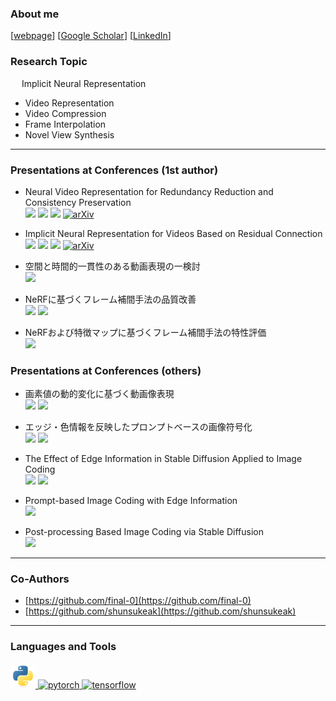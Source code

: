 ### About me
[[webpage](https://th359.github.io/)] [[Google Scholar](https://scholar.google.com/citations?user=I_9AZyYAAAAJ)] [[LinkedIn](https://www.linkedin.com/in/taiga-hayami-b53b80317/)]<br> 

### Research Topic
&emsp; Implicit Neural Representation<br>
- Video Representation<br>
- Video Compression<br>
- Frame Interpolation<br>
- Novel View Synthesis<br>

---
### Presentations at Conferences (1st author)
- Neural Video Representation for Redundancy Reduction and Consistency Preservation <br>
  [<img src="https://img.shields.io/badge/ICCE 2025-lightgray.svg?style=flat&logo=java">](https://icce.org/2025/)
  [<img src="https://img.shields.io/badge/-GitHub-181717.svg?logo=github&style=flat">](https://github.com/th359/NVR-RRCP)
  [<img src="https://img.shields.io/badge/IEEE Xplore-17445A.svg?style=flat&logo=java">](https://ieeexplore.ieee.org/document/10929874)
  [![arXiv](https://img.shields.io/badge/arXiv-2409.18497-b31b1b.svg)](https://arxiv.org/abs/2409.18497)

- Implicit Neural Representation for Videos Based on Residual Connection <br>
  [<img src="https://img.shields.io/badge/GCCE 2024-lightgray.svg?style=flat&logo=java">](https://www.ieee-gcce.org/2024/index.html)
  [<img src="https://img.shields.io/badge/-GitHub-181717.svg?logo=github&style=flat">](https://github.com/th359/RC-HNeRV)
  [<img src="https://img.shields.io/badge/IEEE Xplore-17445A.svg?style=flat&logo=java">](https://ieeexplore.ieee.org/document/10760573)
  [![arXiv](https://img.shields.io/badge/arXiv-2407.06164-b31b1b.svg)](https://arxiv.org/abs/2407.06164)

- 空間と時間的一貫性のある動画表現の一検討 <br>
  [<img src="https://img.shields.io/badge/PCSJ/IMPS 2024-lightgray.svg?style=flat&logo=java">](https://www.pcsj-imps.org/archive/2024.html)

- NeRFに基づくフレーム補間手法の品質改善 <br>
  [<img src="https://img.shields.io/badge/IEICE 2024-lightgray.svg?style=flat&logo=java">](https://www.ieice.org/jpn_r/activities/taikai/general/2024/)
  [<img src="https://img.shields.io/badge/paper-B31B1B.svg?style=flat&logo=java">](https://www.ams.giti.waseda.ac.jp/data/pdf-files/2024IEICE_D-11A-26.pdf)

- NeRFおよび特徴マップに基づくフレーム補間手法の特性評価 <br>
  [<img src="https://img.shields.io/badge/PCSJ/IMPS 2023-lightgray.svg?style=flat&logo=java">](https://www.pcsj-imps.org/archive/2023.html)

### Presentations at Conferences (others)
- 画素値の動的変化に基づく動画像表現 <br>
  [<img src="https://img.shields.io/badge/ITE annual conv. 2024-lightgray.svg?style=flat&logo=java">](https://www.ite.or.jp/annual/2024/)
  [<img src="https://img.shields.io/badge/paper-B31B1B.svg?style=flat&logo=java">](https://www.ams.giti.waseda.ac.jp/data/pdf-files/2024ITE_shindo.pdf)

- エッジ・色情報を反映したプロンプトベースの画像符号化 <br>
  [<img src="https://img.shields.io/badge/IEICE 2024-lightgray.svg?style=flat&logo=java">](https://www.ieice.org/jpn_r/activities/taikai/general/2024/)
  [<img src="https://img.shields.io/badge/paper-B31B1B.svg?style=flat&logo=java">](https://www.ams.giti.waseda.ac.jp/data/pdf-files/2024IEICE_D-11A-27.pdf)

- The Effect of Edge Information in Stable Diffusion Applied to Image Coding <br>
  [<img src="https://img.shields.io/badge/IEVC 2024-lightgray.svg?style=flat&logo=java">](https://www.iieej.org/en/ievc2024/)
  [<img src="https://img.shields.io/badge/paper-B31B1B.svg?style=flat&logo=java">](https://www.ams.giti.waseda.ac.jp/data/pdf-files/2024IEVC_LBP-15.pdf)

- Prompt-based Image Coding with Edge Information <br>
  [<img src="https://img.shields.io/badge/PCSJ/IMPS 2023-lightgray.svg?style=flat&logo=java">](https://www.pcsj-imps.org/archive/2023.html)

- Post-processing Based Image Coding via Stable Diffusion <br>
  [<img src="https://img.shields.io/badge/PCSJ/IMPS 2023-lightgray.svg?style=flat&logo=java">](https://www.pcsj-imps.org/archive/2023.html)

---

### Co-Authors
- [https://github.com/final-0](https://github.com/final-0)
- [https://github.com/shunsukeak](https://github.com/shunsukeak)

---

### Languages and Tools
<p align="left"> <a href="https://www.python.org" target="_blank" rel="noreferrer"> <img src="https://raw.githubusercontent.com/devicons/devicon/master/icons/python/python-original.svg" alt="python" width="40" height="40"/> </a> <a href="https://pytorch.org/" target="_blank" rel="noreferrer"> <img src="https://www.vectorlogo.zone/logos/pytorch/pytorch-icon.svg" alt="pytorch" width="40" height="40"/> </a> <a href="https://www.tensorflow.org" target="_blank" rel="noreferrer"> <img src="https://www.vectorlogo.zone/logos/tensorflow/tensorflow-icon.svg" alt="tensorflow" width="40" height="40"/> </a> </p>
